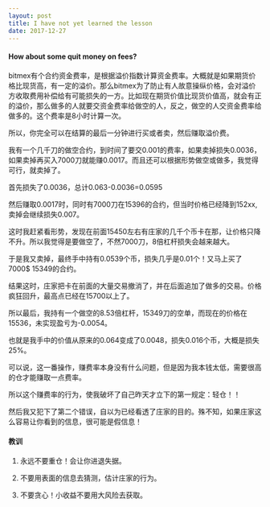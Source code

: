 ```yaml
---
layout: post
title: I have not yet learned the lesson 
date: 2017-12-27
---
```



#### How about some quit money on fees?

bitmex有个合约资金费率，是根据溢价指数计算资金费率。大概就是如果期货价格比现货高，有一定的溢价。那么bitmex为了防止有人故意操纵价格，会对溢价方收取费用补偿给有可能损失的一方。比如现在期货价值比现货价值高，就会有正的溢价，那么做多的人就要交资金费率给做空的人，反之，做空的人交资金费率给做多的。这个费率是8小时计算一次。

所以，你完全可以在结算的最后一分钟进行买或者卖，然后赚取溢价费。

我有一个几千刀的做空合约，到时间了要交0.001的费率，如果卖掉损失0.0036，如果卖掉再买入7000刀就能赚0.0017。而且还可以根据形势做空或做多，我觉得可行，就卖掉了。

首先损失了0.0036，总计0.063-0.0036=0.0595

然后赚取0.0017时，同时有7000刀在15396的合约，但当时价格已经降到152xx,卖掉会继续损失0.007。

这时我赶紧看形势，发现在前面15450左右有庄家的几千个币卡在那，让价格只降不升。所以我觉得是要做空了，不然7000刀，8倍杠杆损失会越来越大。

于是我又卖掉，最终手中持有0.0539个币，损失几乎是0.01个！又马上买了7000$ 15349的合约。

结果这时，庄家把卡在前面的大量交易撤消了，并在后面追加了做多的交易。价格疯狂回升，最高点已经在15700以上了。

所以最后，我持有一个做空的8.53倍杠杆，15349刀的空单，而现在的价格在15536，未实现盈亏为-0.0054。

也就是我手中的价值从原来的0.064变成了0.0048，损失0.016个币，大概是损失25%。

可以说，这一番操作，赚费率本身没有什么问题，但是因为我本钱太低，需要很高的仓才能赚取一点费率。

所以这个赚费率的行为，使我破坏了自己昨天才立下的第一规定：轻仓！！

然后我又犯下了第二个错误，自以为已经看透了庄家的目的。殊不知，如果庄家这么容易让你看到的信息，很可能是假信息！

#### 教训

1. 永远不要重仓！会让你进退失据。

2. 不要用表面的信息去猜测，估计庄家的行为。

3. 不要贪心！小收益不要用大风险去获取。
